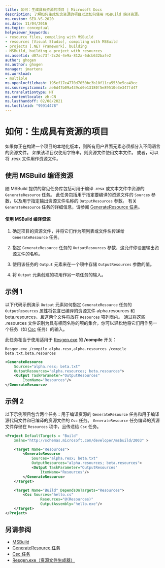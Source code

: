 ```yaml
---
title: 如何：生成具有资源的项目 | Microsoft Docs
description: 了解如何生成包含资源的项目以及如何使用 MSBuild 编译资源。
ms.custom: SEO-VS-2020
ms.date: 11/04/2016
ms.topic: conceptual
helpviewer_keywords:
- resource files, compiling with MSBuild
- resources [Visual Studio], compiling with MSBuild
- projects [.NET Framework], building
- MSBuild, building a project with resources
ms.assetid: d07ac73f-2c2d-4e9a-812a-6dcb632bafe2
author: ghogen
ms.author: ghogen
manager: jmartens
ms.workload:
- multiple
ms.openlocfilehash: 195ef17e4770d7050bc3b10f11ca5530e5ca49cc
ms.sourcegitcommit: ae6d47b09a439cd0e13180f5e89510e3e347fd47
ms.translationtype: HT
ms.contentlocale: zh-CN
ms.lasthandoff: 02/08/2021
ms.locfileid: "99914478"
---
```

# <a name="how-to-build-a-project-that-has-resources"></a>如何：生成具有资源的项目

如果你正在构建一个项目的本地化版本，则所有用户界面元素必须都分入不同语言的资源文件。 如果该项目仅使用字符串，则资源文件使用文本文件。 或者，可以将 .resx 文件用作资源文件。

## <a name="compile-resources-with-msbuild"></a>使用 MSBuild 编译资源

随 MSBuild 提供的常见任务库包括可用于编译 .resx 或文本文件中资源的 `GenerateResource` 任务。 此任务包括用于指定要编译的资源文件的 `Sources` 参数，以及用于指定输出资源文件名称的 `OutputResources` 参数。 有关 `GenerateResource` 任务的详细信息，请参阅 [GenerateResource 任务](../msbuild/generateresource-task.md)。

#### <a name="to-compile-resources-with-msbuild"></a>使用 MSBuild 编译资源

1. 确定项目的资源文件，并将它们作为项列表或文件名传递给 `GenerateResource` 任务。

2. 指定 `GenerateResource` 任务的 `OutputResources` 参数，这允许你设置输出资源文件的名称。

3. 使用该任务的 `Output` 元素来在一个项中存储 `OutputResources` 参数的值。

4. 将 `Output` 元素创建的项用作另一项任务的输入。

## <a name="example-1"></a>示例 1

以下代码示例演示 `Output` 元素如何指定 `GenerateResource` 任务的 `OutputResources` 属性将包含已编译的资源文件 alpha.resources 和 beta.resources，且这两个文件将放在 `Resources` 项列表内。 通过将这些 .resources 文件识别为具有相同名称的项的集合，你可以轻松地将它们用作另一个任务（如 [Csc](../msbuild/csc-task.md) 任务）的输入。

此任务相当于使用适用于 [Resgen.exe](/dotnet/framework/tools/resgen-exe-resource-file-generator) 的 **/compile** 开关：

`Resgen.exe /compile alpha.resx,alpha.resources /compile beta.txt,beta.resources`

```xml
<GenerateResource
    Sources="alpha.resx; beta.txt"
    OutputResources="alpha.resources; beta.resources">
    <Output TaskParameter="OutputResources"
        ItemName="Resources"/>
</GenerateResource>
```

## <a name="example-2"></a>示例 2

以下示例项目包含两个任务：用于编译资源的 `GenerateResource` 任务和用于编译源代码文件和已编译的资源文件的 `Csc` 任务。 `GenerateResource` 任务编译的资源文件存储在 `Resources` 项中，且传递给 `Csc` 任务。

```xml
<Project DefaultTargets = "Build"
    xmlns="http://schemas.microsoft.com/developer/msbuild/2003" >

    <Target Name="Resources">
        <GenerateResource
            Sources="alpha.resx; beta.txt"
            OutputResources="alpha.resources; beta.resources">
            <Output TaskParameter="OutputResources"
                ItemName="Resources"/>
        </GenerateResource>
    </Target>

    <Target Name="Build" DependsOnTargets="Resources">
        <Csc Sources="hello.cs"
                Resources="@(Resources)"
                OutputAssembly="hello.exe"/>
    </Target>
</Project>
```

## <a name="see-also"></a>另请参阅

- [MSBuild](../msbuild/msbuild.md)
- [GenerateResource 任务](../msbuild/generateresource-task.md)
- [Csc 任务](../msbuild/csc-task.md)
- [Resgen.exe（资源文件生成器）](/dotnet/framework/tools/resgen-exe-resource-file-generator)
